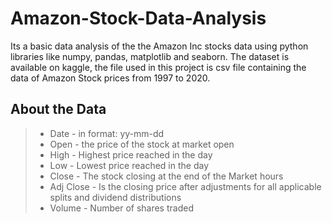 # Amazon-Stock-Data-Analysis
Its a basic data analysis of the the Amazon Inc stocks data using python libraries like numpy, pandas, matplotlib and seaborn.
The dataset is available on kaggle, the file used in this project is csv file containing the data of Amazon Stock prices from 1997 to 2020.

## About the Data
  > - Date - in format: yy-mm-dd
  > - Open - the price of the stock at market open
  > - High - Highest price reached in the day
  > - Low - Lowest price reached in the day
  > - Close - The stock closing at the end of the Market hours
  > - Adj Close - Is the closing price after adjustments for all applicable splits and dividend distributions
  > - Volume - Number of shares traded
